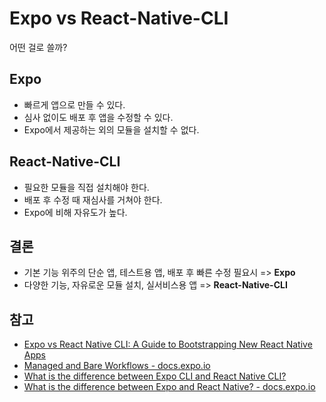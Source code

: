# Expo vs React-Native-CLI

어떤 걸로 쓸까?

## Expo
- 빠르게 앱으로 만들 수 있다.
- 심사 없이도 배포 후 앱을 수정할 수 있다.
- Expo에서 제공하는 외의 모듈을 설치할 수 없다.

## React-Native-CLI
- 필요한 모듈을 직접 설치해야 한다.
- 배포 후 수정 때 재심사를 거쳐야 한다.
- Expo에 비해 자유도가 높다.

## 결론
- 기본 기능 위주의 단순 앱, 테스트용 앱, 배포 후 빠른 수정 필요시 => **Expo**
- 다양한 기능, 자유로운 모듈 설치, 실서비스용 앱 =>  **React-Native-CLI**

## 참고

- [Expo vs React Native CLI: A Guide to Bootstrapping New React Native Apps](https://levelup.gitconnected.com/expo-vs-react-native-cli-a-guide-to-bootstrapping-new-react-native-apps-6f0fcafee58f)
- [Managed and Bare Workflows - docs.expo.io](https://docs.expo.io/versions/latest/introduction/managed-vs-bare/)
- [What is the difference between Expo CLI and React Native CLI?](https://stackoverflow.com/questions/54862388/what-is-the-difference-between-expo-cli-and-react-native-cli)
- [What is the difference between Expo and React Native? - docs.expo.io](https://docs.expo.io/versions/latest/introduction/faq/#what-is-the-difference-between-expo-and)

